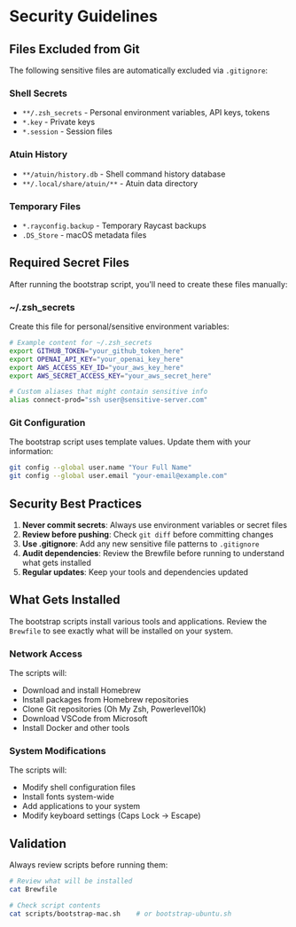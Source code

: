 # Security Guidelines

## Files Excluded from Git

The following sensitive files are automatically excluded via `.gitignore`:

### Shell Secrets
- `**/.zsh_secrets` - Personal environment variables, API keys, tokens
- `*.key` - Private keys
- `*.session` - Session files

### Atuin History
- `**/atuin/history.db` - Shell command history database
- `**/.local/share/atuin/**` - Atuin data directory

### Temporary Files
- `*.rayconfig.backup` - Temporary Raycast backups
- `.DS_Store` - macOS metadata files

## Required Secret Files

After running the bootstrap script, you'll need to create these files manually:

### ~/.zsh_secrets
Create this file for personal/sensitive environment variables:

```bash
# Example content for ~/.zsh_secrets
export GITHUB_TOKEN="your_github_token_here"
export OPENAI_API_KEY="your_openai_key_here"
export AWS_ACCESS_KEY_ID="your_aws_key_here"
export AWS_SECRET_ACCESS_KEY="your_aws_secret_here"

# Custom aliases that might contain sensitive info
alias connect-prod="ssh user@sensitive-server.com"
```

### Git Configuration
The bootstrap script uses template values. Update them with your information:

```bash
git config --global user.name "Your Full Name"
git config --global user.email "your-email@example.com"
```

## Security Best Practices

1. **Never commit secrets**: Always use environment variables or secret files
2. **Review before pushing**: Check `git diff` before committing changes
3. **Use .gitignore**: Add any new sensitive file patterns to `.gitignore`
4. **Audit dependencies**: Review the Brewfile before running to understand what gets installed
5. **Regular updates**: Keep your tools and dependencies updated

## What Gets Installed

The bootstrap scripts install various tools and applications. Review the `Brewfile` to see exactly what will be installed on your system.

### Network Access
The scripts will:
- Download and install Homebrew
- Install packages from Homebrew repositories
- Clone Git repositories (Oh My Zsh, Powerlevel10k)
- Download VSCode from Microsoft
- Install Docker and other tools

### System Modifications
The scripts will:
- Modify shell configuration files
- Install fonts system-wide
- Add applications to your system
- Modify keyboard settings (Caps Lock → Escape)

## Validation

Always review scripts before running them:

```bash
# Review what will be installed
cat Brewfile

# Check script contents
cat scripts/bootstrap-mac.sh    # or bootstrap-ubuntu.sh
```